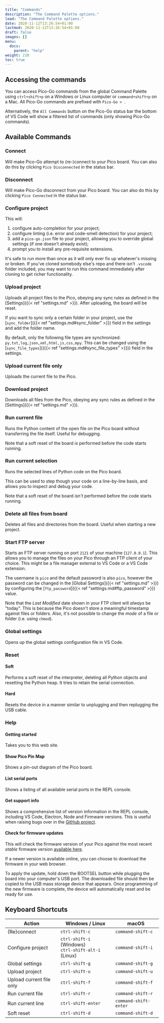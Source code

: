 ```yaml
---
title: "Commands"
description: "The Command Palette options."
lead: "The Command Palette options."
date: 2020-11-12T13:26:54+01:00
lastmod: 2020-11-12T13:26:54+01:00
draft: false
images: []
menu: 
  docs:
    parent: "help"
weight: 210
toc: true
---
```


## Accessing the commands

You can access Pico-Go commands from the global Command Palette using `ctrl+shift+p` on a Windows or Linux computer or `command+shift+p` on a Mac. All Pico-Go commands are prefixed with `Pico-Go > `.

Alternatively, the `All Commands` button on the Pico-Go status bar the bottom of VS Code will show a filtered list of commands (only showing Pico-Go commands).

## Available Commands

### Connect

Will make Pico-Go attempt to (re-)connect to your Pico board. You can also do this by clicking `Pico Disconnected` in the status bar.

### Disconnect

Will make Pico-Go disconnect from your Pico board. You can also do this by clicking `Pico Connected` in the status bar.

### Configure project

This will:

1. configure auto-completion for your project;
2. configure linting (i.e. error and code-smell detection) for your project;
3. add a `pico-go.json` file to your project, allowing you to override global settings (if one doesn't already exist);
4. prompt you to install any pre-requisite extensions.

It's safe to run more than once as it will only ever fix up whatever's missing or broken. If you've cloned somebody else's repo and there isn't `.vscode` folder included, you may want to run this command immediately after cloning to get richer functionality.

### Upload project

Uploads all project files to the Pico, obeying any sync rules as defined in the [Settings]({{< ref "settings.md" >}}). After uploading, the board will be reset.

If you want to sync only a certain folder in your project, use the [`sync_folder`]({{< ref "settings.md#sync_folder" >}}) field in the settings and add the folder name.

By default, only the following file types are synchronized: `py,txt,log,json,xml,html,js,css,mpy`. This can be changed using the [`sync_file_types`](({{< ref "settings.md#sync_file_types" >}})) field in the settings.

### Upload current file only

Uploads the current file to the Pico.

### Download project

Downloads all files from the Pico, obeying any sync rules as defined in the [Settings]({{< ref "settings.md" >}}).

### Run current file

Runs the Python content of the open file on the Pico board without transferring the file itself. Useful for debugging.

Note that a soft reset of the board _is_ performed before the code starts running.

### Run current selection

Runs the selected lines of Python code on the Pico board.

This can be used to step though your code on a line-by-line basis, and allows you to inspect and debug your code.

Note that a soft reset of the board _isn't_ performed before the code starts running.

### Delete all files from board

Deletes all files and directories from the board. Useful when starting a new project.

### Start FTP server

Starts an FTP server running on port `2121` of your machine (`127.0.0.1`). This allows you to manage the files on your Pico through an FTP client of your choice. This might be a file manager external to VS Code or a VS Code extension.

The username is `pico` and the default password is also `pico`, however the password can be changed in the [Global Settings]({{< ref "settings.md" >}}) by configuring the [`ftp_password`]({{< ref "settings.md#ftp_password" >}}) value.

Note that the _Last Modified_ date shown in your FTP client will _always_ be "today". This is because the Pico doesn't store a meaningful timestamp against files or folders. Also, it's not possible to change the _mode_ of a file or folder (i.e. using `chmod`).

### Global settings

Opens up the global settings configuration file in VS Code.

### Reset

#### Soft

Performs a soft reset of the interpreter, deleting all Python objects and resetting the Python heap.  It tries to retain the serial connection.

#### Hard

Resets the device in a manner similar to unplugging and then replugging the USB cable.

### Help

#### Getting started

Takes you to this web site.

#### Show Pico Pin Map

Shows a pin-out diagram of the Pico board.

#### List serial ports

Shows a listing of all available serial ports in the REPL console.

#### Get support info

Shows a comprehensive list of version information in the REPL console, including VS Code, Electron, Node and Firmware versions. This is useful when raising bugs over in the [GitHub project](https://github.com/cpwood/Pico-Go/issues).

#### Check for firmware updates

This will check the firmware version of your Pico against the most recent _stable_ firmware version [available here](https://micropython.org/download/rp2-pico/). 

If a newer version is available online, you can choose to download the firmware in your web browser.

To apply the update, hold down the BOOTSEL button while plugging the board into your computer's USB port. The downloaded file should then be copied to the USB mass storage device that appears. Once programming of the new firmware is complete, the device will automatically reset and be ready for use.

## Keyboard Shortcuts

| Action           | Windows / Linux    | macOS                 |
| ---------------- | ------------------ | --------------------- |
| (Re)connect      | `ctrl-shift-c`     | `command-shift-c`     |
|  Configure project         | `ctrl-shift-i` (Windows)<br />`ctrl-shift-alt-i` (Linux) | `command-shift-i` |
| Global settings  | `ctrl-shift-g`     | `command-shift-g`     |
| Upload project   | `ctrl-shift-u`     | `command-shift-u`     |
| Upload current file only | `ctrl-shift-f`     | `command-shift-f`     |
| Run current file | `ctrl-shift-r`     | `command-shift-r`     |
| Run current line | `ctrl-shift-enter` | `command-shift-enter` |
| Soft reset       | `ctrl-shift-d`     | `command-shift-d`     |